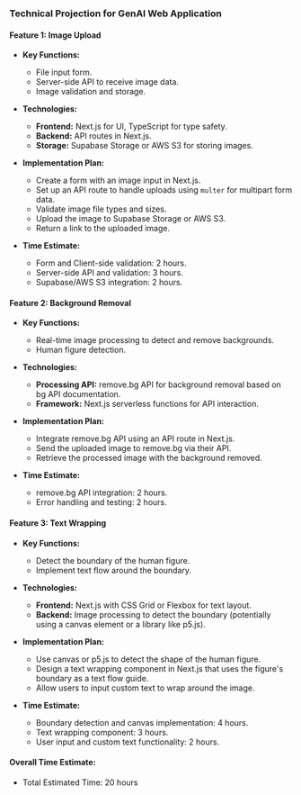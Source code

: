 ### Technical Projection for GenAI Web Application

#### **Feature 1: Image Upload**

- **Key Functions:**

  - File input form.
  - Server-side API to receive image data.
  - Image validation and storage.

- **Technologies:**

  - **Frontend:** Next.js for UI, TypeScript for type safety.
  - **Backend:** API routes in Next.js.
  - **Storage:** Supabase Storage or AWS S3 for storing images.

- **Implementation Plan:**

  - Create a form with an image input in Next.js.
  - Set up an API route to handle uploads using `multer` for multipart form data.
  - Validate image file types and sizes.
  - Upload the image to Supabase Storage or AWS S3.
  - Return a link to the uploaded image.

- **Time Estimate:**
  - Form and Client-side validation: 2 hours.
  - Server-side API and validation: 3 hours.
  - Supabase/AWS S3 integration: 2 hours.

#### **Feature 2: Background Removal**

- **Key Functions:**

  - Real-time image processing to detect and remove backgrounds.
  - Human figure detection.

- **Technologies:**

  - **Processing API:** remove.bg API for background removal based on bg API documentation.
  - **Framework:** Next.js serverless functions for API interaction.

- **Implementation Plan:**

  - Integrate remove.bg API using an API route in Next.js.
  - Send the uploaded image to remove.bg via their API.
  - Retrieve the processed image with the background removed.

- **Time Estimate:**
  - remove.bg API integration: 2 hours.
  - Error handling and testing: 2 hours.

#### **Feature 3: Text Wrapping**

- **Key Functions:**

  - Detect the boundary of the human figure.
  - Implement text flow around the boundary.

- **Technologies:**

  - **Frontend:** Next.js with CSS Grid or Flexbox for text layout.
  - **Backend:** Image processing to detect the boundary (potentially using a canvas element or a library like p5.js).

- **Implementation Plan:**

  - Use canvas or p5.js to detect the shape of the human figure.
  - Design a text wrapping component in Next.js that uses the figure's boundary as a text flow guide.
  - Allow users to input custom text to wrap around the image.

- **Time Estimate:**
  - Boundary detection and canvas implementation: 4 hours.
  - Text wrapping component: 3 hours.
  - User input and custom text functionality: 2 hours.

#### **Overall Time Estimate:**

- Total Estimated Time: 20 hours

